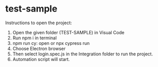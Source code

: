 # test-sample

Instructions to open the project:
1. Open the given folder (TEST-SAMPLE) in Visual Code
2. Run npm i in terminal
3. npm run cy: open or npx cypress run  
4. Choose Electron browser
5. Then select login.spec.js in the Integration folder to run the project.
6. Automation script will start.
